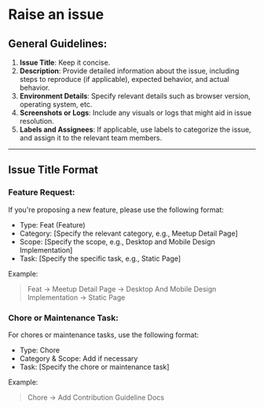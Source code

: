 # Raise an issue 

## General Guidelines:
1. **Issue Title**: Keep it concise.
2. **Description**: Provide detailed information about the issue, including steps to reproduce (if applicable), expected behavior, and actual behavior.
3. **Environment Details**: Specify relevant details such as browser version, operating system, etc.
4. **Screenshots or Logs**: Include any visuals or logs that might aid in issue resolution.
5. **Labels and Assignees**: If applicable, use labels to categorize the issue, and assign it to the relevant team members.

---
## Issue Title Format

### Feature Request:

If you're proposing a new feature, please use the following format:

- Type: Feat (Feature)
- Category: [Specify the relevant category, e.g., Meetup Detail Page]
- Scope: [Specify the scope, e.g., Desktop and Mobile Design Implementation]
- Task: [Specify the specific task, e.g., Static Page]

Example: 
> Feat -> Meetup Detail Page -> Desktop And Mobile Design Implementation -> Static Page

### Chore or Maintenance Task:

For chores or maintenance tasks, use the following format:

- Type: Chore
- Category & Scope: Add if necessary
- Task: [Specify the chore or maintenance task]

Example:
> Chore -> Add Contribution Guideline Docs
